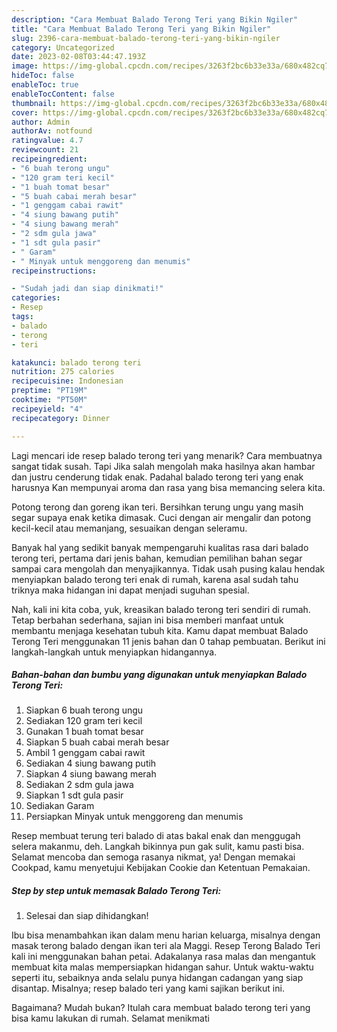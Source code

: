 ```yaml
---
description: "Cara Membuat Balado Terong Teri yang Bikin Ngiler"
title: "Cara Membuat Balado Terong Teri yang Bikin Ngiler"
slug: 2396-cara-membuat-balado-terong-teri-yang-bikin-ngiler
category: Uncategorized
date: 2023-02-08T03:44:47.193Z
image: https://img-global.cpcdn.com/recipes/3263f2bc6b33e33a/680x482cq70/balado-terong-teri-foto-resep-utama.jpg
hideToc: false
enableToc: true
enableTocContent: false
thumbnail: https://img-global.cpcdn.com/recipes/3263f2bc6b33e33a/680x482cq70/balado-terong-teri-foto-resep-utama.jpg
cover: https://img-global.cpcdn.com/recipes/3263f2bc6b33e33a/680x482cq70/balado-terong-teri-foto-resep-utama.jpg
author: Admin
authorAv: notfound
ratingvalue: 4.7
reviewcount: 21
recipeingredient:
- "6 buah terong ungu"
- "120 gram teri kecil"
- "1 buah tomat besar"
- "5 buah cabai merah besar"
- "1 genggam cabai rawit"
- "4 siung bawang putih"
- "4 siung bawang merah"
- "2 sdm gula jawa"
- "1 sdt gula pasir"
- " Garam"
- " Minyak untuk menggoreng dan menumis"
recipeinstructions:

- "Sudah jadi dan siap dinikmati!"
categories:
- Resep
tags:
- balado
- terong
- teri

katakunci: balado terong teri 
nutrition: 275 calories
recipecuisine: Indonesian
preptime: "PT19M"
cooktime: "PT50M"
recipeyield: "4"
recipecategory: Dinner

---
```



Lagi mencari ide resep balado terong teri yang menarik? Cara membuatnya sangat tidak susah. Tapi Jika salah mengolah maka hasilnya akan hambar dan justru cenderung tidak enak. Padahal balado terong teri yang enak harusnya Kan mempunyai aroma dan rasa yang bisa memancing selera kita.


Potong terong dan goreng ikan teri. Bersihkan terung ungu yang masih segar supaya enak ketika dimasak. Cuci dengan air mengalir dan potong kecil-kecil atau memanjang, sesuaikan dengan seleramu.

Banyak hal yang sedikit banyak mempengaruhi kualitas rasa dari balado terong teri, pertama dari jenis bahan, kemudian pemilihan bahan segar sampai cara mengolah dan menyajikannya. Tidak usah pusing kalau hendak menyiapkan balado terong teri enak di rumah, karena asal sudah tahu triknya maka hidangan ini dapat menjadi suguhan spesial.


Nah, kali ini kita coba, yuk, kreasikan balado terong teri sendiri di rumah. Tetap berbahan sederhana, sajian ini bisa memberi manfaat untuk membantu menjaga kesehatan tubuh kita. Kamu dapat membuat Balado Terong Teri menggunakan 11 jenis bahan dan 0 tahap pembuatan. Berikut ini langkah-langkah untuk menyiapkan hidangannya.

<!--inarticleads1-->

##### Bahan-bahan dan bumbu yang digunakan untuk menyiapkan Balado Terong Teri:

1. Siapkan 6 buah terong ungu
1. Sediakan 120 gram teri kecil
1. Gunakan 1 buah tomat besar
1. Siapkan 5 buah cabai merah besar
1. Ambil 1 genggam cabai rawit
1. Sediakan 4 siung bawang putih
1. Siapkan 4 siung bawang merah
1. Sediakan 2 sdm gula jawa
1. Siapkan 1 sdt gula pasir
1. Sediakan  Garam
1. Persiapkan  Minyak untuk menggoreng dan menumis


Resep membuat terung teri balado di atas bakal enak dan menggugah selera makanmu, deh. Langkah bikinnya pun gak sulit, kamu pasti bisa. Selamat mencoba dan semoga rasanya nikmat, ya! Dengan memakai Cookpad, kamu menyetujui Kebijakan Cookie dan Ketentuan Pemakaian. 

<!--inarticleads2-->

##### Step by step untuk memasak Balado Terong Teri:


1. Selesai dan siap dihidangkan!

Ibu bisa menambahkan ikan dalam menu harian keluarga, misalnya dengan masak terong balado dengan ikan teri ala Maggi. Resep Terong Balado Teri kali ini menggunakan bahan petai. Adakalanya rasa malas dan mengantuk membuat kita malas mempersiapkan hidangan sahur. Untuk waktu-waktu seperti itu, sebaiknya anda selalu punya hidangan cadangan yang siap disantap. Misalnya; resep balado teri yang kami sajikan berikut ini. 

Bagaimana? Mudah bukan? Itulah cara membuat balado terong teri yang bisa kamu lakukan di rumah. Selamat menikmati
